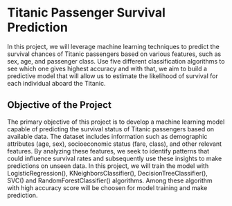 # Titanic Passenger Survival Prediction
 In this project, we will leverage machine learning techniques to predict the survival chances of Titanic passengers based on various features, such as sex, age, and passenger class. Use five different classification algorithms to see which one gives highest accuracy and with that, we aim to build a predictive model that will allow us to estimate the likelihood of survival for each individual aboard the Titanic.
## Objective of the Project
The primary objective of this project is to develop a machine learning model capable of predicting the survival status of Titanic passengers based on available data. The dataset includes information such as demographic attributes (age, sex), socioeconomic status (fare, class), and other relevant features. By analyzing these features, we seek to identify patterns that could influence survival rates and subsequently use these insights to make predictions on unseen data. In this project, we will train the model with LogisticRegression(), KNeighborsClassifier(), DecisionTreeClassifier(), SVC() and RandomForestClassifier() algorithms. Among these algorithm with high accuracy score will be choosen for model training and make prediction. 

